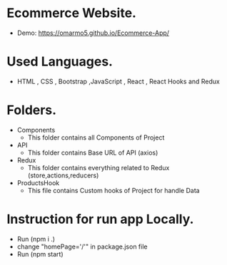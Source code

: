 # Ecommerce Website.
- Demo: https://omarmo5.github.io/Ecommerce-App/

# Used Languages.
- HTML , CSS , Bootstrap ,JavaScript , React , React Hooks and Redux

# Folders.
- Components
    - This folder contains all Components of Project
- API
    - This folder contains Base URL of API (axios)
- Redux
    - This folder contains everything related to Redux (store,actions,reducers)
- ProductsHook
    - This file contains Custom hooks of Project for handle Data

# Instruction for run app Locally.
- Run (npm i .)
- change "homePage='/'" in package.json file
- Run (npm start)
